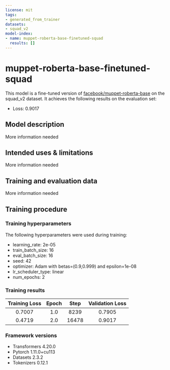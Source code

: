 ```yaml
---
license: mit
tags:
- generated_from_trainer
datasets:
- squad_v2
model-index:
- name: muppet-roberta-base-finetuned-squad
  results: []
---
```


<!-- This model card has been generated automatically according to the information the Trainer had access to. You
should probably proofread and complete it, then remove this comment. -->

# muppet-roberta-base-finetuned-squad

This model is a fine-tuned version of [facebook/muppet-roberta-base](https://huggingface.co/facebook/muppet-roberta-base) on the squad_v2 dataset.
It achieves the following results on the evaluation set:
- Loss: 0.9017

## Model description

More information needed

## Intended uses & limitations

More information needed

## Training and evaluation data

More information needed

## Training procedure

### Training hyperparameters

The following hyperparameters were used during training:
- learning_rate: 2e-05
- train_batch_size: 16
- eval_batch_size: 16
- seed: 42
- optimizer: Adam with betas=(0.9,0.999) and epsilon=1e-08
- lr_scheduler_type: linear
- num_epochs: 2

### Training results

| Training Loss | Epoch | Step  | Validation Loss |
|:-------------:|:-----:|:-----:|:---------------:|
| 0.7007        | 1.0   | 8239  | 0.7905          |
| 0.4719        | 2.0   | 16478 | 0.9017          |


### Framework versions

- Transformers 4.20.0
- Pytorch 1.11.0+cu113
- Datasets 2.3.2
- Tokenizers 0.12.1
